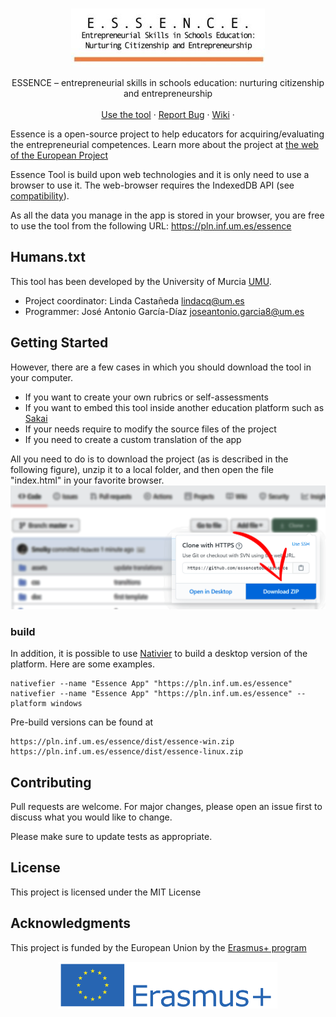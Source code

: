 <!-- PROJECT LOGO -->
<br />
<p align="center">
  <a href="https://www.um.es/essenceeu/tool/Herramienta-ESSENCE.html">
    <img src="img/logo-essence.jpg" alt="Essence logo"/>
  </a>

  <p align="center">
    ESSENCE – entrepreneurial skills in schools education: nurturing citizenship and entrepreneurship
    <br />
    <br />
    <a href="https://pln.inf.um.es/essence">Use the tool</a>
    ·
    <a href="https://github.com/essencetool/essence/issues">Report Bug</a>
    ·
    <a href="https://github.com/essencetool/essence/wiki">Wiki</a>
    ·
  </p>
</p>

Essence is a open-source project to help educators for acquiring/evaluating the entrepreneurial competences. Learn more about the project at [the web of the European Project](https://essenceproject.eu/project-objectives/)

Essence Tool is build upon web technologies and it is only need to use a browser to use it. The web-browser requires the IndexedDB API (see [compatibility](https://caniuse.com/#feat=indexeddb)).

As all the data you manage in the app is stored in your browser, you are free to use the tool from the following URL: https://pln.inf.um.es/essence


## Humans.txt
This tool has been developed by the University of Murcia [UMU](https://www.um.es/).

* Project coordinator: Linda Castañeda <lindacq@um.es>
* Programmer: José Antonio García-Díaz <joseantonio.garcia8@um.es>



## Getting Started
However, there are a few cases in which you should download the tool in your computer. 

* If you want to create your own rubrics or self-assessments
* If you want to embed this tool inside another education platform such as [Sakai](https://www.sakailms.org/)
* If your needs require to modify the source files of the project
* If you need to create a custom translation of the app


All you need to do is to download the project (as is described in the following figure), unzip it to a local folder, and then open the file "index.html" in your favorite browser.
![how-to-download-project](./doc/tutorial-download-tool.png)



### build
In addition, it is possible to use [Nativier](https://github.com/jiahaog/nativefier/blob/master/docs/api.md#platform) to build a desktop version of the platform. Here are some examples. 

```
nativefier --name "Essence App" "https://pln.inf.um.es/essence"
nativefier --name "Essence App" "https://pln.inf.um.es/essence" --platform windows
```

Pre-build versions can be found at
```
https://pln.inf.um.es/essence/dist/essence-win.zip
https://pln.inf.um.es/essence/dist/essence-linux.zip
```


## Contributing
Pull requests are welcome. For major changes, please open an issue first to discuss what you would like to change.

Please make sure to update tests as appropriate.

## License
This project is licensed under the MIT License

## Acknowledgments
This project is funded by the European Union by the [Erasmus+ program](https://ec.europa.eu/programmes/erasmus-plus/node_en)


<p align="center">
  <img src="img/logo-erasmus.png" alt="Eramus Project"/>
</p>
